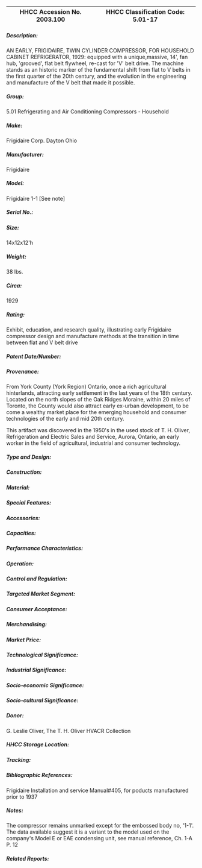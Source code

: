 | **HHCC Accession No. 2003.100** |**HHCC Classification Code:  5.01-17**|
| ----------- | ----------- |
##### Description:
AN EARLY, FRIGIDAIRE, TWIN CYLINDER COMPRESSOR, FOR HOUSEHOLD CABINET REFRIGERATOR, 1929: equipped with a unique,massive, 14', fan hub, 'grooved', flat belt flywheel, re-cast for 'V' belt drive. The machine stands as an historic marker of the fundamental shift from flat to V belts in the first quarter of the 20th century, and the evolution in the engineering and manufacture of the V belt that made it possible.
##### Group:
5.01 Refrigerating and Air Conditioning Compressors - Household

##### Make:
Frigidaire Corp. Dayton Ohio

##### Manufacturer:
Frigidaire

##### Model:
Frigidaire 1-1 [See note]

##### Serial No.:


##### Size:
14x12x12'h

##### Weight:
38 lbs.

##### Circa:
1929

##### Rating:
Exhibit, education, and research quality, illustrating early Frigidaire compressor design and manufacture methods at the transition in time between flat and V belt drive

##### Patent Date/Number:


##### Provenance:
From York County (York Region) Ontario, once a rich agricultural hinterlands, attracting early settlement in the last years of the 18th century. Located on the north slopes of the Oak Ridges Moraine, within 20 miles of Toronto, the County would also attract early ex-urban development, to be come a wealthy market place for the emerging household and consumer technologies of the early and mid 20th century. 

This artifact was discovered in the 1950's in the used stock of T. H. Oliver, Refrigeration and Electric Sales and Service, Aurora, Ontario, an early worker in the field of agricultural, industrial and consumer technology.

##### Type and Design:


##### Construction:


##### Material:


##### Special Features:


##### Accessories:


##### Capacities:


##### Performance Characteristics:


##### Operation:


##### Control and Regulation:


##### Targeted Market Segment:


##### Consumer Acceptance:


##### Merchandising:


##### Market Price:


##### Technological Significance:


##### Industrial Significance:


##### Socio-economic Significance:


##### Socio-cultural Significance:


##### Donor:
G. Leslie Oliver, The T. H. Oliver HVACR Collection

##### HHCC Storage Location:


##### Tracking:


##### Bibliographic References:
Frigidaire Installation and service Manual#405, for poducts manufactured prior to 1937

##### Notes:
The compressor remains unmarked except for the embossed body no, '1-1'. The data available suggest it is a variant to the model used on the company's Model E or EAE condensing unit, see manual reference, Ch. 1-A P. 12

##### Related Reports:

